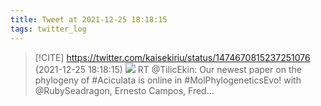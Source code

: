 ```yaml
---
title: Tweet at 2021-12-25 18:18:15
tags: twitter_log
---
```


> [!CITE] https://twitter.com/kaisekiriu/status/1474670815237251076 (2021-12-25 18:18:15)
> ![](https://twitter.com/kaisekiriu/status/1474670815237251076)
> RT @TilicEkin: Our newest paper on the phylogeny of #Aciculata is online in #MolPhylogeneticsEvo! with @RubySeadragon, Ernesto Campos, Fred…
